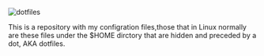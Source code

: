 ![dotfiles](https://raw.github.com/wiki/nataisan0521/DotFiles/image/dotfiles.png)

This is a repository with my configration files,those that in Linux normally are these files under the $HOME dirctory that are hidden and preceded by a dot, AKA dotfiles.



